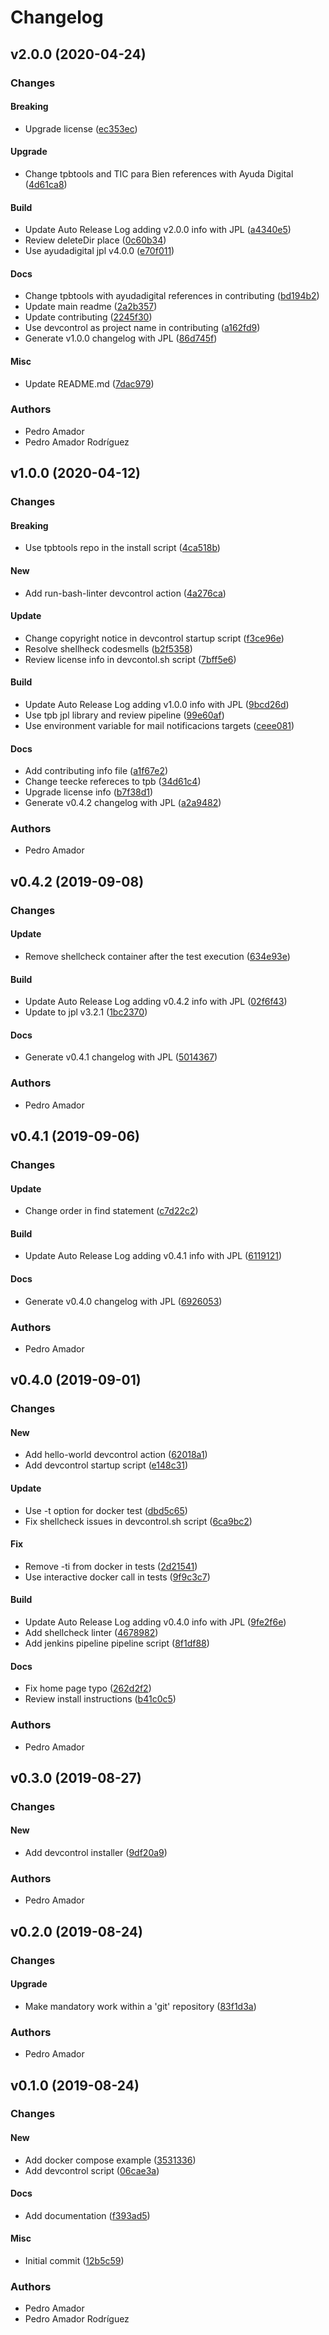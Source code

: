 # Changelog

## v2.0.0 (2020-04-24)

### Changes

#### Breaking

* Upgrade license ([ec353ec](https://github.com/ayudadigital/devcontrol/commit/ec353ec))

#### Upgrade

* Change tpbtools and TIC para Bien references with Ayuda Digital ([4d61ca8](https://github.com/ayudadigital/devcontrol/commit/4d61ca8))

#### Build

* Update Auto Release Log adding v2.0.0 info with JPL ([a4340e5](https://github.com/ayudadigital/devcontrol/commit/a4340e5))
* Review deleteDir place ([0c60b34](https://github.com/ayudadigital/devcontrol/commit/0c60b34))
* Use ayudadigital jpl v4.0.0 ([e70f011](https://github.com/ayudadigital/devcontrol/commit/e70f011))

#### Docs

* Change tpbtools with ayudadigital references in contributing ([bd194b2](https://github.com/ayudadigital/devcontrol/commit/bd194b2))
* Update main readme ([2a2b357](https://github.com/ayudadigital/devcontrol/commit/2a2b357))
* Update contributing ([2245f30](https://github.com/ayudadigital/devcontrol/commit/2245f30))
* Use devcontrol as project name in contributing ([a162fd9](https://github.com/ayudadigital/devcontrol/commit/a162fd9))
* Generate v1.0.0 changelog with JPL ([86d745f](https://github.com/ayudadigital/devcontrol/commit/86d745f))

#### Misc

* Update README.md ([7dac979](https://github.com/ayudadigital/devcontrol/commit/7dac979))

### Authors

* Pedro Amador
* Pedro Amador Rodríguez

## v1.0.0 (2020-04-12)

### Changes

#### Breaking

* Use tpbtools repo in the install script ([4ca518b](https://github.com/ayudadigital/devcontrol/commit/4ca518b))

#### New

* Add run-bash-linter devcontrol action ([4a276ca](https://github.com/ayudadigital/devcontrol/commit/4a276ca))

#### Update

* Change copyright notice in devcontrol startup script ([f3ce96e](https://github.com/ayudadigital/devcontrol/commit/f3ce96e))
* Resolve shellheck codesmells ([b2f5358](https://github.com/ayudadigital/devcontrol/commit/b2f5358))
* Review license info in devcontol.sh script ([7bff5e6](https://github.com/ayudadigital/devcontrol/commit/7bff5e6))

#### Build

* Update Auto Release Log adding v1.0.0 info with JPL ([9bcd26d](https://github.com/ayudadigital/devcontrol/commit/9bcd26d))
* Use tpb jpl library and review pipeline ([99e60af](https://github.com/ayudadigital/devcontrol/commit/99e60af))
* Use environment variable for mail notificacions targets ([ceee081](https://github.com/ayudadigital/devcontrol/commit/ceee081))

#### Docs

* Add contributing info file ([a1f67e2](https://github.com/ayudadigital/devcontrol/commit/a1f67e2))
* Change teecke refereces to tpb ([34d61c4](https://github.com/ayudadigital/devcontrol/commit/34d61c4))
* Upgrade license info ([b7f38d1](https://github.com/ayudadigital/devcontrol/commit/b7f38d1))
* Generate v0.4.2 changelog with JPL ([a2a9482](https://github.com/ayudadigital/devcontrol/commit/a2a9482))

### Authors

* Pedro Amador

## v0.4.2 (2019-09-08)

### Changes

#### Update

* Remove shellcheck container after the test execution ([634e93e](https://github.com/ayudadigital/devcontrol/commit/634e93e))

#### Build

* Update Auto Release Log adding v0.4.2 info with JPL ([02f6f43](https://github.com/ayudadigital/devcontrol/commit/02f6f43))
* Update to jpl v3.2.1 ([1bc2370](https://github.com/ayudadigital/devcontrol/commit/1bc2370))

#### Docs

* Generate v0.4.1 changelog with JPL ([5014367](https://github.com/ayudadigital/devcontrol/commit/5014367))

### Authors

* Pedro Amador

## v0.4.1 (2019-09-06)

### Changes

#### Update

* Change order in find statement ([c7d22c2](https://github.com/ayudadigital/devcontrol/commit/c7d22c2))

#### Build

* Update Auto Release Log adding v0.4.1 info with JPL ([6119121](https://github.com/ayudadigital/devcontrol/commit/6119121))

#### Docs

* Generate v0.4.0 changelog with JPL ([6926053](https://github.com/ayudadigital/devcontrol/commit/6926053))

### Authors

* Pedro Amador

## v0.4.0 (2019-09-01)

### Changes

#### New

* Add hello-world devcontrol action ([62018a1](https://github.com/ayudadigital/devcontrol/commit/62018a1))
* Add devcontrol startup script ([e148c31](https://github.com/ayudadigital/devcontrol/commit/e148c31))

#### Update

* Use -t option for docker test ([dbd5c65](https://github.com/ayudadigital/devcontrol/commit/dbd5c65))
* Fix shellcheck issues in devcontrol.sh script ([6ca9bc2](https://github.com/ayudadigital/devcontrol/commit/6ca9bc2))

#### Fix

* Remove -ti from docker in tests ([2d21541](https://github.com/ayudadigital/devcontrol/commit/2d21541))
* Use interactive docker call in tests ([9f9c3c7](https://github.com/ayudadigital/devcontrol/commit/9f9c3c7))

#### Build

* Update Auto Release Log adding v0.4.0 info with JPL ([9fe2f6e](https://github.com/ayudadigital/devcontrol/commit/9fe2f6e))
* Add shellcheck linter ([4678982](https://github.com/ayudadigital/devcontrol/commit/4678982))
* Add jenkins pipeline pipeline script ([8f1df88](https://github.com/ayudadigital/devcontrol/commit/8f1df88))

#### Docs

* Fix home page typo ([262d2f2](https://github.com/ayudadigital/devcontrol/commit/262d2f2))
* Review install instructions ([b41c0c5](https://github.com/ayudadigital/devcontrol/commit/b41c0c5))

### Authors

* Pedro Amador

## v0.3.0 (2019-08-27)

### Changes

#### New

* Add devcontrol installer ([9df20a9](https://github.com/ayudadigital/devcontrol/commit/9df20a9))

### Authors

* Pedro Amador

## v0.2.0 (2019-08-24)

### Changes

#### Upgrade

* Make mandatory work within a 'git' repository ([83f1d3a](https://github.com/ayudadigital/devcontrol/commit/83f1d3a))

### Authors

* Pedro Amador

## v0.1.0 (2019-08-24)

### Changes

#### New

* Add docker compose example ([3531336](https://github.com/ayudadigital/devcontrol/commit/3531336))
* Add devcontrol script ([06cae3a](https://github.com/ayudadigital/devcontrol/commit/06cae3a))

#### Docs

* Add documentation ([f393ad5](https://github.com/ayudadigital/devcontrol/commit/f393ad5))

#### Misc

* Initial commit ([12b5c59](https://github.com/ayudadigital/devcontrol/commit/12b5c59))

### Authors

* Pedro Amador
* Pedro Amador Rodríguez

